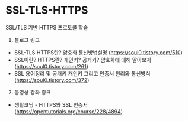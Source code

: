 # SSL-TLS-HTTPS
SSL/TLS 기반 HTTPS 프로토콜 학습

1. 블로그 링크 
  * SSL-TLS HTTPS란? 암호화 통신방법설명 (https://soul0.tistory.com/510)
  * SSL이란? HTTPS란? 개인키? 공개키? 암호화에 대해 알아보자 (https://soul0.tistory.com/261)
  * SSL 용어정리 및 공개키 개인키 그리고 인증서 원리와 통신방식 (https://soul0.tistory.com/372)

2. 동영상 강좌 링크
  * 생활코딩 - HTTPS와 SSL 인증서 (https://opentutorials.org/course/228/4894)
  
